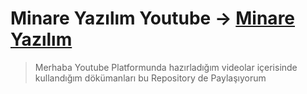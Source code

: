 # Minare Yazılım Youtube -> [Minare Yazılım](https://www.youtube.com/c/MinareYaz%C4%B1l%C4%B1m")

> Merhaba Youtube Platformunda hazırladığım videolar içerisinde kullandığım dökümanları bu Repository de Paylaşıyorum

